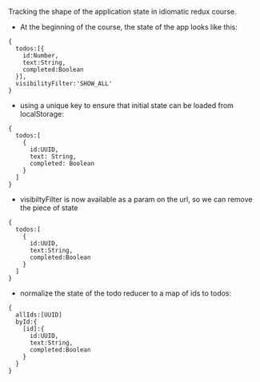 Tracking the shape of the application state in idiomatic redux course.

+ At the beginning of the course, the state of the app looks like this:

```
{
  todos:[{
    id:Number,
    text:String,
    completed:Boolean
  }],
  visibilityFilter:'SHOW_ALL'
}
```

+ using a unique key to ensure that initial state can be loaded from localStorage:

```
{
  todos:[
    {
      id:UUID,
      text: String,
      completed: Boolean
    }
  ]
}
```

+ visibiltyFilter is now available as a param on the url, so we can remove the piece of state

```
{
  todos:[
    {
      id:UUID,
      text:String,
      completed:Boolean
    }
  ]
}
```

+ normalize the state of the todo reducer to a map of ids to todos:

```
{
  allIds:[UUID]
  byId:{
    [id]:{
      id:UUID,
      text:String,
      completed:Boolean
    }
  }
}
```
